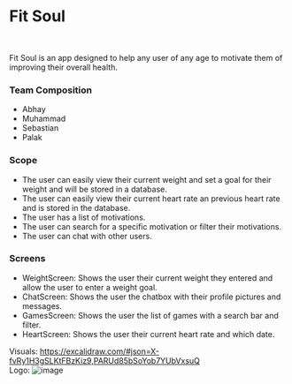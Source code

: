 # Fit Soul
<br>
<p>Fit Soul is an app designed to help any user of any age to motivate them of improving their overall health.</p>

### Team Composition
<ul>
  <li>Abhay</li>
  <li>Muhammad</li>
  <li>Sebastian</li>
  <li>Palak</li>
</ul>

### Scope
<ul>
  <li>The user can easily view their current weight and set a goal for their weight and will be stored in a database.</li>
  <li>The user can easily view their current heart rate an previous heart rate and is stored in the database.</li>
  <li>The user has a list of motivations.</li>
  <li>The user can search for a specific motivation or filter their motivations.</li>
  <li>The user can chat with other users.</li>
</ul>

### Screens
<ul>
  <li>WeightScreen: Shows the user their current weight they entered and allow the user to enter a weight goal.</li>
  <li>ChatScreen: Shows the user the chatbox with their profile pictures and messages.</li>
  <li>GamesScreen: Shows the user the list of games with a search bar and filter.</li>
  <li>HeartScreen: Shows the user their current heart rate and which date.</li>
</ul

Visuals: https://excalidraw.com/#json=X-fvRy1H3gSLKtFBzKiz9,PARUd85bSoYob7YUbVxsuQ
<br>
Logo:
![image](https://github.com/user-attachments/assets/40b2fa0d-f914-4509-986b-aeff4da3d19c)
